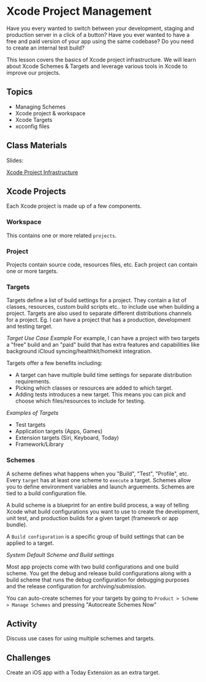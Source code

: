 # Xcode Project Management

Have you every wanted to switch between your development, staging and production server in a click of a button?
Have you ever wanted to have a free and paid version of your app using the same codebase? Do you need to create an internal test build?

This lesson covers the basics of Xcode project infrastructure. We will learn about Xcode Schemes & Targets and leverage various tools in Xcode to improve our projects.

## Topics
- Managing Schemes
- Xcode project & workspace
- Xcode Targets
- xcconfig files

## Class Materials

Slides:

[Xcode Project Infrastructure](assets/xcode-project.key)

## Xcode Projects

Each Xcode project is made up of a few components.


### Workspace
This contains one or more related `projects`.

### Project
Projects contain source code, resources files, etc.
Each project can contain one or more targets.

### Targets

Targets define a list of build settings for a project.
They contain a list of classes, resources, custom build scripts etc.. to include use when building a project.
Targets are also used to separate different distributions channels for a project. Eg. I can have a project that has a production, development and testing target.

*Target Use Case Example*
For example, I can have a project with two targets a "free" build and an "paid" build that has extra features and capabilities like background iCloud syncing/healthkit/homekit integration.

Targets offer a few benefits including:

- A target can have multiple build time settings for separate distribution requirements.
- Picking which classes or resources are added to which target.
- Adding tests introduces a new target. This means you can pick and choose which files/resources to include for testing.


*Examples of Targets*
- Test targets
- Application targets (Apps, Games)
- Extension targets (Siri, Keyboard, Today)
- Framework/Library

### Schemes

A scheme defines what happens when you "Build", "Test", "Profile", etc.
Every `target` has at least one scheme to `execute` a target.
Schemes allow you to define environment variables and launch arguements.
Schemes are tied to a build configuration file.

A build scheme is a blueprint for an entire build process, a way of telling Xcode what build configurations you want to use to create the development, unit test, and production builds for a given target (framework or app bundle).

A `Build configuration` is a specific group of build settings that can be applied to a target.

*System Default Scheme and Build settings*

Most app projects come with two build configurations and one build scheme. You get the debug and release build configurations along with a build scheme that runs the debug configuration for debugging purposes and the release configuration for archiving/submission.

You can auto-create schemes for your targets by going to `Product > Scheme > Manage Schemes` and pressing "Autocreate Schemes Now"


## Activity

Discuss use cases for using multiple schemes and targets.



## Challenges

Create an iOS app with a Today Extension as an extra target.
